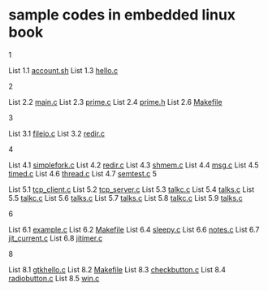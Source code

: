 sample codes in embedded linux book
===================================
1

List 1.1 [account.sh](https://github.com/yfang1644/book_linux/blob/master/chapter01/account.sh)
List 1.3 [hello.c](https://github.com/yfang1644/book_linux/blob/master/chapter01/hello.c)

2

List 2.2 [main.c](https://github.com/yfang1644/book_linux/blob/master/chapter02/main.c)
List 2.3 [prime.c](https://github.com/yfang1644/book_linux/blob/master/chapter02/prime.c)
List 2.4 [prime.h](https://github.com/yfang1644/book_linux/blob/master/chapter02/prime.h)
List 2.6 [Makefile](https://github.com/yfang1644/book_linux/blob/master/chapter02Makefile)

3

List 3.1 [fileio.c](https://github.com/yfang1644/book_linux/blob/master/chapter03/fileio.c)
List 3.2 [redir.c](https://github.com/yfang1644/book_linux/blob/master/chapter03/redir.c)

4

List 4.1 [simplefork.c](https://github.com/yfang1644/book_linux/blob/master/chapter04/simplefork.c)
List 4.2 [redir.c](https://github.com/yfang1644/book_linux/blob/master/chapter04/pipe.c)
List 4.3 [shmem.c](https://github.com/yfang1644/book_linux/blob/master/chapter04/shmem.c)
List 4.4 [msg.c](https://github.com/yfang1644/book_linux/blob/master/chapter04/msg.c)
List 4.5 [timed.c](https://github.com/yfang1644/book_linux/blob/master/chapter04/timed.c)
List 4.6 [thread.c](https://github.com/yfang1644/book_linux/blob/master/chapter04/thread.c)
List 4.7 [semtest.c](https://github.com/yfang1644/book_linux/blob/master/chapter04/semtest.c)
5

List 5.1 [tcp_client.c](https://github.com/yfang1644/book_linux/blob/master/chapter05/tcp_client.c)
List 5.2 [tcp_server.c](https://github.com/yfang1644/book_linux/blob/master/chapter05/tcp_server.c)
List 5.3 [talkc.c](https://github.com/yfang1644/book_linux/blob/master/chapter05/talkc_1.c)
List 5.4 [talks.c](https://github.com/yfang1644/book_linux/blob/master/chapter05/talks_1.c)
List 5.5 [talkc.c](https://github.com/yfang1644/book_linux/blob/master/chapter05/talkc_2.c)
List 5.6 [talks.c](https://github.com/yfang1644/book_linux/blob/master/chapter05/talks_2.c)
List 5.7 [talks.c](https://github.com/yfang1644/book_linux/blob/master/chapter05/talks_3.c)
List 5.8 [talkc.c](https://github.com/yfang1644/book_linux/blob/master/chapter05/udptalkc.c)
List 5.9 [talks.c](https://github.com/yfang1644/book_linux/blob/master/chapter05/udptalks.c)

6

List 6.1 [example.c](https://github.com/yfang1644/book_linux/blob/master/chapter06/example.c)
List 6.2 [Makefile](https://github.com/yfang1644/book_linux/blob/master/chapter06/Makefile)
List 6.4 [sleepy.c](https://github.com/yfang1644/book_linux/blob/master/chapter06/sleepy.c)
List 6.6 [notes.c](https://github.com/yfang1644/book_linux/blob/master/chapter06/notes.c)
List 6.7 [jit_current.c](https://github.com/yfang1644/book_linux/blob/master/chapter06/jit_current.c)
List 6.8 [jitimer.c](https://github.com/yfang1644/book_linux/blob/master/chapter06/jitimer.c)

8

List 8.1 [gtkhello.c](https://github.com/yfang1644/book_linux/blob/master/chapter08/gtkhello.c)
List 8.2 [Makefile](https://github.com/yfang1644/book_linux/blob/master/chapter08/Makefile)
List 8.3 [checkbutton.c](https://github.com/yfang1644/book_linux/blob/master/chapter08/checkbutton.c)
List 8.4 [radiobutton.c](https://github.com/yfang1644/book_linux/blob/master/chapter08/radiobutton.c)
List 8.5 [win.c](https://github.com/yfang1644/book_linux/blob/master/chapter08/win.c)
